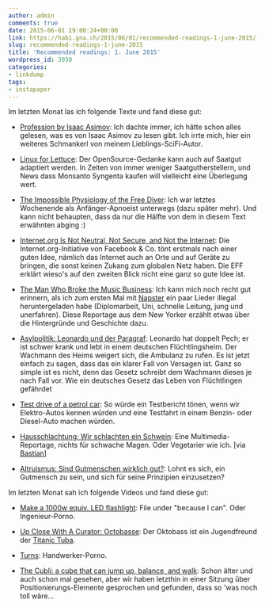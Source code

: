 ```yaml
---
author: admin
comments: true
date: 2015-06-01 19:00:24+00:00
link: https://habi.gna.ch/2015/06/01/recommended-readings-1-june-2015/
slug: recommended-readings-1-june-2015
title: 'Recommended readings: 1. June 2015'
wordpress_id: 3930
categories:
- linkdump
tags:
- instapaper
---
```


Im letzten Monat las ich folgende Texte und fand diese gut:





  * [Profession by Isaac Asimov](http://www.inf.ufpr.br/renato/profession.html): Ich dachte immer, ich hätte schon alles gelesen, was es von Isaac Asimov zu lesen gibt. Ich irrte mich, hier ein weiteres Schmankerl von meinem Lieblings-SciFi-Autor.


  * [Linux for Lettuce](http://www.vqronline.org/reporting-articles/2014/05/linux-lettuce): Der OpenSource-Gedanke kann auch auf Saatgut adaptiert werden. In Zeiten von immer weniger Saatgutherstellern, und News dass Monsanto Syngenta kaufen will vielleicht eine Überlegung wert.


  * [The Impossible Physiology of the Free Diver](http://m.nautil.us/issue/22/slow/the-impossible-physiology-of-the-free-diver): Ich war letztes Wochenende als Anfänger-Apnoeist unterwegs (dazu später mehr). Und kann nicht behaupten, dass da nur die Hälfte von dem in diesem Text erwähnten abging :)


  * [Internet.org Is Not Neutral, Not Secure, and Not the Internet](https://www.eff.org/deeplinks/2015/05/internetorg-not-neutral-not-secure-and-not-internet): Die Internet.org-Initiative von Facebook & Co. tönt erstmals nach einer guten Idee, nämlich das Internet auch an Orte und auf Geräte zu bringen, die sonst keinen Zukang zum globalen Netz haben. Die EFF erklärt wieso's auf den zweiten Blick nicht eine ganz so gute Idee ist.


  * [The Man Who Broke the Music Business](http://www.newyorker.com/magazine/2015/04/27/the-man-who-broke-the-music-business): Ich kann mich noch recht gut erinnern, als ich zum ersten Mal mit [Napster](https://en.wikipedia.org/wiki/Napster) ein paar Lieder illegal heruntergeladen habe (Diplomarbeit, Uni, schnelle Leitung, jung und unerfahren). Diese Reportage aus dem New Yorker erzählt etwas über die Hintergründe und Geschichte dazu.


  * [Asylpolitik: Leonardo und der Paragraf](http://www.zeit.de/2015/16/asylpolitik-fluechtlinge): Leonardo hat doppelt Pech; er ist schwer krank und lebt in einem deutschen Flüchtlingsheim. Der Wachmann des Heims weigert sich, die Ambulanz zu rufen. Es ist jetzt einfach zu sagen, dass das ein klarer Fall von Versagen ist. Ganz so simple ist es nicht, denn das Gesetz schreibt dem Wachmann dieses je nach Fall vor. Wie ein deutsches Gesetz das Leben von Flüchtlingen gefährdet


  * [Test drive of a petrol car](http://teslaclubsweden.se/test-drive-of-a-petrol-car/): So würde ein Testbericht tönen, wenn wir Elektro-Autos kennen würden und eine Testfahrt in einem  Benzin- oder Diesel-Auto machen würden.


  * [Hausschlachtung: Wir schlachten ein Schwein](http://www.zeit.de/zeit-magazin/essen-trinken/2015-04/hausschlachtung-schwein-bauernhof): Eine Multimedia-Reportage, nichts für schwache Magen. Oder Vegetarier wie ich. [via [Bastian](https://blog.dasrecht.net/2015/04/19/angelesen-16/)]


  * [Altruismus: Sind Gutmenschen wirklich gut?](http://www.zeit.de/gesellschaft/2015-04/altruismus-gutmensch-motive/komplettansicht): Lohnt es sich, ein Gutmensch zu sein, und sich für seine Prinzipien einzusetzen?



Im letzten Monat sah ich folgende Videos und fand diese gut:



  * [Make a 1000w equiv. LED flashlight](https://www.youtube.com/watch?v=c--5c3Egv4E): File under "because I can". Oder Ingenieur-Porno.


  * [Up Close With A Curator: Octobasse](https://www.youtube.com/watch?v=12X-i9YHzmE): Der Oktobass ist ein Jugendfreund der [Titanic Tuba](https://www.youtube.com/watch?v=OK1GDkvFdL4). 


  * [Turns](https://vimeo.com/126545288): Handwerker-Porno.


  * [The Cubli: a cube that can jump up, balance, and walk](https://www.youtube.com/watch?v=n_6p-1J551Y): Schon älter und auch schon mal gesehen, aber wir haben letzthin in einer Sitzung über Positionierungs-Elemente gesprochen und gefunden, dass so 'was noch toll wäre...


